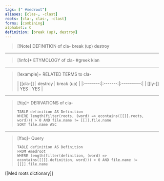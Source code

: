```yaml
---
tags: [" #medroot"]
aliases: [clas-, -clast]
roots: [cla-, clas-, -clast]
forms: [combining]
alphabet:: C
definition: [break (up), destroy]
---
```

>[!Note] DEFINITION of cla-
>break (up) destroy
_____
>[!info]+ ETYMOLOGY of cla-
>#greek klan
_____
>[!example]+ RELATED TERMS to cla-
>
>| [[cla-]] | destroy | break (up) |
|:--------:|:-------:|:----------:|
| [[ly-]]  |   YES   |    YES     |
_____
>[!tip]+ DERIVATIONS of cla-
>```dataview
>TABLE definition AS Definition 
>WHERE length(filter(roots, (word) => econtains([[]].roots, word))) > 0 AND file.name != [[]].file.name
>SORT file.name ASC
>```
_____
>[!faq]- Query
>
>```dataview
>TABLE definition AS Definition
>FROM #medroot
>WHERE length(filter(definition, (word) => econtains([[]].definition, word))) > 0 AND file.name != [[]].file.name
>```

[[Med roots dictionary]]